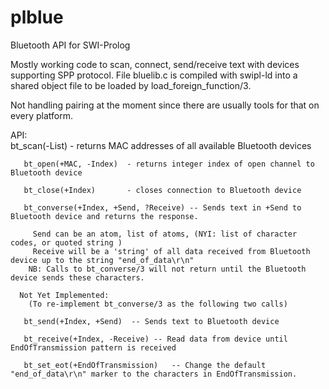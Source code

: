 # plblue
Bluetooth API for SWI-Prolog

Mostly working code to scan, connect, send/receive text with devices supporting SPP protocol.
File bluelib.c is compiled with swipl-ld into a shared object file to be loaded by load_foreign_function/3.

Not handling pairing at the moment since there are usually tools for that on every platform.

API:   
       bt_scan(-List)         - returns MAC addresses of all available Bluetooth devices

       bt_open(+MAC, -Index)  - returns integer index of open channel to Bluetooth device
       
       bt_close(+Index)       - closes connection to Bluetooth device
       
       bt_converse(+Index, +Send, ?Receive) -- Sends text in +Send to Bluetooth device and returns the response.
       
         Send can be an atom, list of atoms, (NYI: list of character codes, or quoted string )
         Receive will be a 'string' of all data received from Bluetooth device up to the string "end_of_data\r\n"
        NB: Calls to bt_converse/3 will not return until the Bluetooth device sends these characters.
     
      Not Yet Implemented:
        (To re-implement bt_converse/3 as the following two calls)
        
       bt_send(+Index, +Send)  -- Sends text to Bluetooth device
       
       bt_receive(+Index, -Receive) -- Read data from device until EndOfTransmission pattern is received
       
       bt_set_eot(+EndOfTransmission)   -- Change the default "end_of_data\r\n" marker to the characters in EndOfTransmission.
       
        
